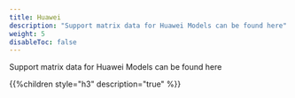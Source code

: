 ```yaml
---
title: Huawei
description: "Support matrix data for Huawei Models can be found here"
weight: 5
disableToc: false
---
```


Support matrix data for Huawei Models can be found here

{{%children style="h3" description="true" %}}